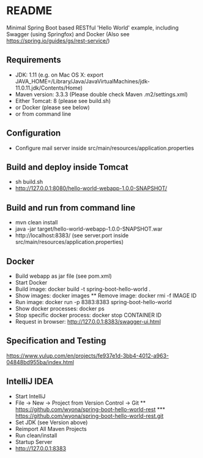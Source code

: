 README
======

Minimal Spring Boot based RESTful 'Hello World' example, including Swagger (using Springfox) and Docker
(Also see https://spring.io/guides/gs/rest-service/)

Requirements
------------

* JDK: 1.11 (e.g. on Mac OS X: export JAVA_HOME=/Library/Java/JavaVirtualMachines/jdk-11.0.11.jdk/Contents/Home)
* Maven version: 3.3.3 (Please double check Maven .m2/settings.xml)
* Either Tomcat: 8 (please see build.sh)
* or Docker (please see below)
* or from command line

Configuration
-------------

* Configure mail server inside src/main/resources/application.properties

Build and deploy inside Tomcat
------------------------------

* sh build.sh
* http://127.0.0.1:8080/hello-world-webapp-1.0.0-SNAPSHOT/

Build and run from command line
-------------------------------

* mvn clean install
* java -jar target/hello-world-webapp-1.0.0-SNAPSHOT.war
* http://localhost:8383/ (see server.port inside src/main/resources/application.properties)

Docker
------

* Build webapp as jar file (see pom.xml)
* Start Docker
* Build image: docker build -t spring-boot-hello-world .
* Show images: docker images
** Remove image: docker rmi -f IMAGE ID
* Run image: docker run -p 8383:8383 spring-boot-hello-world
* Show docker processes: docker ps
* Stop specific docker process: docker stop CONTAINER ID
* Request in browser: http://127.0.0.1:8383/swagger-ui.html

Specification and Testing
-------------------------

https://www.yulup.com/en/projects/fe937e1d-3bb4-4012-a963-04848bd955ba/index.html

IntelliJ IDEA
-------------
* Start IntelliJ
* File -> New -> Project from Version Control -> Git
** https://github.com/wyona/spring-boot-hello-world-rest
*** https://github.com/wyona/spring-boot-hello-world-rest.git
* Set JDK (see Version above)
* Reimport All Maven Projects
* Run clean/install
* Startup Server
* http://127.0.0.1:8383
